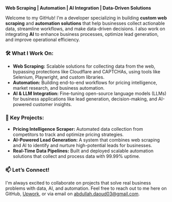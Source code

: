 **Web Scraping | Automation | AI Integration | Data-Driven Solutions**

Welcome to my GitHub! I'm a developer specializing in building **custom web scraping** and **automation solutions** that help businesses collect actionable data, streamline workflows, and make data-driven decisions. I also work on integrating **AI** to enhance business processes, optimize lead generation, and improve operational efficiency.

### 🛠 What I Work On:
- **Web Scraping:** Scalable solutions for collecting data from the web, bypassing protections like Cloudflare and CAPTCHAs, using tools like Selenium, Playwright, and custom libraries.
- **Automation:** Building end-to-end workflows for pricing intelligence, market research, and business automation.
- **AI & LLM Integration:** Fine-tuning open-source language models (LLMs) for business applications like lead generation, decision-making, and AI-powered customer insights.

### 🚀 Key Projects:
- **Pricing Intelligence Scraper:** Automated data collection from competitors to track and optimize pricing strategies.
- **AI-Powered Lead Generation:** A system that combines web scraping and AI to identify and nurture high-potential leads for businesses.
- **Real-Time Data Pipelines:** Built and deployed scalable automation solutions that collect and process data with 99.99% uptime.

### 📫 Let’s Connect!
I'm always excited to collaborate on projects that solve real business problems with data, AI, and automation. Feel free to reach out to me here on GitHub, [Upwork](https://www.upwork.com/freelancers/abdullahd62?mp_source=share), or via email on [abdullah.daoud03@gmail.com](mailto:abdullah.daoud03@gmail.com).
